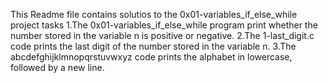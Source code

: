 This Readme file contains solutios to the 0x01-variables_if_else_while project tasks
1.The 0x01-variables_if_else_while program print whether the number stored in the variable n is positive or negative.
2.The 1-last_digit.c code prints the last digit of the number stored in the variable n.
3.The abcdefghijklmnopqrstuvwxyz code prints the alphabet in lowercase, followed by a new line.
